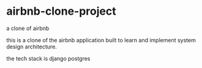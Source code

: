 # airbnb-clone-project
a clone of airbnb 

this is a clone of the airbnb application built to learn and implement system design architecture.

the tech stack is 
django
postgres

